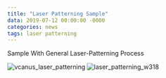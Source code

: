 ```yaml
---
title: "Laser Patterning Sample"
data: 2019-07-12 00:00:00 -0000
categories: news 
tags: laser patterning 
---
```


Sample With General Laser-Patterning Process

![vcanus_laser_patterning](https://user-images.githubusercontent.com/44759045/61097248-83cf6400-a495-11e9-9296-16b9d62f6652.jpg)
![laser_patterning_w318](https://user-images.githubusercontent.com/44759045/61098065-9c8d4900-a498-11e9-991f-cb9a8def60f8.jpg)
